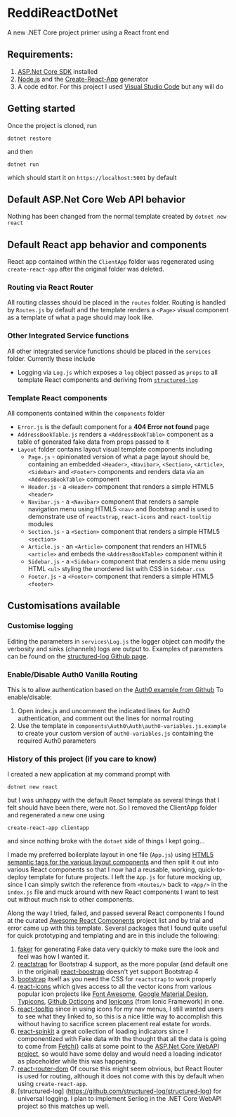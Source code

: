 # ReddiReactDotNet
A new .NET Core project primer using a React front end

## Requirements:
1. [ASP.Net Core SDK](https://www.microsoft.com/net/download/) installed
2. [Node.js](https://nodejs.org/en/) and the [Create-React-App](https://github.com/facebook/create-react-app) generator
3. A code editor. For this project I used [Visual Studio Code](https://code.visualstudio.com/) but any will do

## Getting started
Once the project is cloned, run
```
dotnet restore
```
and then
```
dotnet run
```
which should start it on `https://localhost:5001` by default
## Default ASP.Net Core Web API behavior ##
Nothing has been changed from the normal template created by `dotnet new react`
## Default React app behavior and components ##
React app contained within the `ClientApp` folder was regenerated using `create-react-app` after the original folder was deleted.
### Routing via React Router ###
All routing classes should be placed in the `routes` folder. Routing is handled by `Routes.js` by default and the template renders a `<Page>` visual component as a template of what a page should may look like.
### Other Integrated Service functions ###
All other integrated service functions should be placed in the `services` folder. Currently these include
- Logging via `Log.js` which exposes a `log` object passed as `props` to all template React components and deriving from [`structured-log`](https://github.com/structured-log/structured-log) 

### Template React components ###
All components contained within the `components` folder
- `Error.js` is the default component for a **404 Error not found** page
- `AddressBookTable.js` renders a `<AddressBookTable>` component as a table of generated fake data from props passed to it
- `Layout` folder contains layout visual template components including
  - `Page.js` - opinionated version of what a page layout should be, containing an embedded `<Header>`, `<Navibar>`, `<Section>`, `<Article>`, `<Sidebar>` and `<Footer>` components and renders data via an `<AddressBookTable>` component
  - `Header.js` - a `<Header>` component that renders a simple HTML5 `<header>`
  - `Navibar.js` - a `<Navibar>` component that renders a sample navigation menu using HTML5 `<nav>` and Bootstrap and is used to demonstrate use of `reactstrap`, `react-icons` and `react-tooltip` modules
  - `Section.js` - a `<Section>` component that renders a simple HTML5 `<section>`
  - `Article.js` - an `<Article>` component that renders an HTML5 `<article>` and embeds the `<AddressBookTable>` component within it
  - `Sidebar.js` - a `<Sidebar>` component that renders a side menu using HTML `<ul>` styling the unordered list with CSS in `Sidebar.css`
  - `Footer.js` - a `<Footer>` component that renders a simple HTML5 `<footer>`

## Customisations available ##
### Customise logging ###
Editing the parameters in `services\Log.js` the logger object can modify the verbosity and sinks (channels) logs are output to. Examples of parameters can be found on the [structured-log Github page](https://github.com/structured-log/structured-log).
### Enable/Disable Auth0 Vanilla Routing ###
This is to allow authentication based on the [Auth0 example from Github](https://github.com/auth0-samples/auth0-react-samples/tree/master/01-Login)
To enable/disable:
1. Open index.js and uncomment the indicated lines for Auth0 authentication, and comment out the lines for normal routing  
2. Use the template in `components\Auth0\Auth\auth0-variables.js.example` to create your custom version of `auth0-variables.js` containing the required Auth0 parameters

### History of this project (if you care to know)
I created a new application at my command prompt with 
```
dotnet new react
```
but I was unhappy with the default React template as several things that I felt should have been there, were not. So I removed the ClientApp folder and regenerated a new one using
```
create-react-app clientapp
```
and since nothing broke with the `dotnet` side of things I kept going...

I made my preferred boilerplate layout in one file (`App.js`) using [HTML5 semantic tags for the various layout components](https://www.w3schools.com/html/html_layout.asp) and then split it out into various React components so that I now had a reusable, working, quick-to-deploy template for future projects. 
I left the `App.js` for future mocking up, since I can simply switch the reference from `<Routes/>` back to `<App/>` in the `index.js` file and muck around with new React components I want to test out without much risk to other components.

Along the way I tried, failed, and passed several React components I found at the curated [Awesome React Components](https://github.com/brillout/awesome-react-components) project list and by trial and error came up with this template. 
Several packages that I found quite useful for quick prototyping and templating and are in this include the following:
1. [faker](https://github.com/marak/Faker.js/) for generating Fake data very quickly to make sure the look and feel was how I wanted it.
2. [reactstrap](https://reactstrap.github.io/) for Bootstrap 4 support, as the more popular (and default one in the original) [react-boostrap](https://react-bootstrap.github.io/) doesn't yet support Bootstrap 4
3. [bootstrap](https://www.npmjs.com/package/bootstrap) itself as you need the CSS for `reactstrap` to work properly
4. [react-icons](https://gorangajic.github.io/react-icons/index.html) which gives access to all the vector icons from various popular icon projects like [Font Awesome](http://fontawesome.io), [Google Material Design](http://google.github.io/material-design-icons/
), [Typicons](http://typicons.com), [Github Octicons](https://octicons.github.com/) and [Ionicons](http://ionicons.com/) (from Ionic Framework) in one.
5. [react-tooltip](https://github.com/wwayne/react-tooltip) since in using icons for my nav menus, I still wanted users to see what they linked to, so this is a nice little way to accomplish this without having to sacrifice screen placement real estate for words.
6. [react-spinkit](http://kyleamathews.github.io/react-spinkit/) a great collection of loading indicators since I componentized with Fake data with the thought that all the data is going to come from [Fetch()](https://developer.mozilla.org/en-US/docs/Learn/JavaScript/Client-side_web_APIs/Fetching_data) calls at some point to the [ASP.Net Core WebAPI project](https://docs.microsoft.com/en-us/aspnet/core/tutorials/web-api-vsc?view=aspnetcore-2.1), so would have some delay and would need a loading indicator as placeholder while this was happening.
7. [react-router-dom](https://reacttraining.com/react-router/) Of course this might seem obvious, but React Router is used for routing, although it does not come with this by default when using `create-react-app`.
8. [structured-log] (https://github.com/structured-log/structured-log) for universal logging. I plan to implement Serilog in the .NET Core WebAPI project so this matches up well.